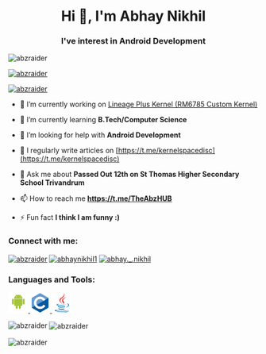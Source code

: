 <h1 align="center">Hi 👋, I'm Abhay Nikhil</h1>
<h3 align="center">I've  interest in Android Development</h3>

<p align="left"> <img src="https://komarev.com/ghpvc/?username=abzraider&label=Profile%20views&color=0e75b6&style=flat" alt="abzraider" /> </p>

<p align="left"> <a href="https://github.com/ryo-ma/github-profile-trophy"><img src="https://github-profile-trophy.vercel.app/?username=abzraider" alt="abzraider" /></a> </p>

<p align="left"> <a href="https://twitter.com/abzraider" target="blank"><img src="https://img.shields.io/twitter/follow/abzraider?logo=twitter&style=for-the-badge" alt="abzraider" /></a> </p>

- 🔭 I’m currently working on [Lineage Plus Kernel (RM6785 Custom Kernel)](https://github.com/AbzRaider/android_kernel_realme_mt6785)

- 🌱 I’m currently learning **B.Tech/Computer Science**

- 🤝 I’m looking for help with **Android Development**

- 📝 I regularly write articles on [https://t.me/kernelspacedisc](https://t.me/kernelspacedisc)

- 💬 Ask me about **Passed Out 12th on St Thomas Higher Secondary School Trivandrum**

- 📫 How to reach me **https://t.me/TheAbzHUB**

- ⚡ Fun fact **I think I am funny :)**

<h3 align="left">Connect with me:</h3>
<p align="left">
<a href="https://twitter.com/abzraider" target="blank"><img align="center" src="https://raw.githubusercontent.com/rahuldkjain/github-profile-readme-generator/master/src/images/icons/Social/twitter.svg" alt="abzraider" height="30" width="40" /></a>
<a href="https://linkedin.com/in/abhaynikhil1" target="blank"><img align="center" src="https://raw.githubusercontent.com/rahuldkjain/github-profile-readme-generator/master/src/images/icons/Social/linked-in-alt.svg" alt="abhaynikhil1" height="30" width="40" /></a>
<a href="https://instagram.com/abhay._.nikhil" target="blank"><img align="center" src="https://raw.githubusercontent.com/rahuldkjain/github-profile-readme-generator/master/src/images/icons/Social/instagram.svg" alt="abhay._.nikhil" height="30" width="40" /></a>
</p>

<h3 align="left">Languages and Tools:</h3>
<p align="left"> <a href="https://developer.android.com" target="_blank" rel="noreferrer"> <img src="https://raw.githubusercontent.com/devicons/devicon/master/icons/android/android-original-wordmark.svg" alt="android" width="40" height="40"/> </a> <a href="https://www.cprogramming.com/" target="_blank" rel="noreferrer"> <img src="https://raw.githubusercontent.com/devicons/devicon/master/icons/c/c-original.svg" alt="c" width="40" height="40"/> </a> <a href="https://www.java.com" target="_blank" rel="noreferrer"> <img src="https://raw.githubusercontent.com/devicons/devicon/master/icons/java/java-original.svg" alt="java" width="40" height="40"/> </a> </p>

<p><img align="left" src="https://github-readme-stats.vercel.app/api/top-langs?username=abzraider&show_icons=true&locale=en&layout=compact" alt="abzraider" /></p>

<p>&nbsp;<img align="center" src="https://github-readme-stats.vercel.app/api?username=abzraider&show_icons=true&locale=en" alt="abzraider" /></p>

<p><img align="center" src="https://github-readme-streak-stats.herokuapp.com/?user=abzraider&" alt="abzraider" /></p>

